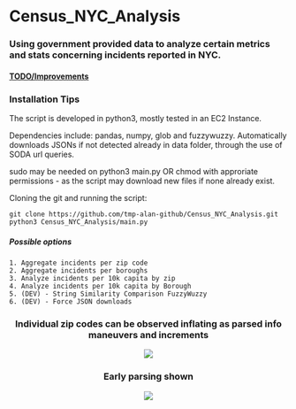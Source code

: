 #                                                         Census_NYC_Analysis
### Using government provided data to analyze certain metrics and stats concerning incidents reported in NYC.


#### [TODO/Improvements](https://github.com/tmp-alan-github/Census_NYC_Analysis/blob/master/TODO.md)

### Installation Tips
The script is developed in python3, mostly tested in an EC2 Instance.

Dependencies include: pandas, numpy, glob and fuzzywuzzy. 
Automatically downloads JSONs if not detected already in data folder, through the use of SODA url queries.

sudo may be needed on python3 main.py OR chmod with approriate permissions - as the script may download new files if none already exist. 

Cloning the git and running the script:
```
git clone https://github.com/tmp-alan-github/Census_NYC_Analysis.git
python3 Census_NYC_Analysis/main.py
```
##### Possible options
```
1. Aggregate incidents per zip code
2. Aggregate incidents per boroughs
3. Analyze incidents per 10k capita by zip
4. Analyze incidents per 10k capita by Borough
5. (DEV) - String Similarity Comparison FuzzyWuzzy
6. (DEV) - Force JSON downloads
```

<div align='center'>

### Individual zip codes can be observed inflating as parsed info maneuvers and increments
![](https://i.imgur.com/tXDhuLV.gif)



###  Early parsing shown
![](https://i.imgur.com/VBmmhMB.gif)



</div>

